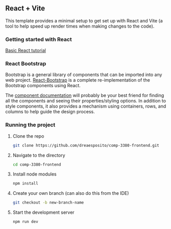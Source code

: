 ## React + Vite

This template provides a minimal setup to get set up with React and Vite (a tool to help speed up render times when making changes to the code).

### Getting started with React

[Basic React tutorial](https://react.dev/learn)

### React Bootstrap

Bootstrap is a general library of components that can be imported into any web project. [React-Bootstrap](https://react-bootstrap.netlify.app/docs/getting-started/why-react-bootstrap/) is a complete re-implementation of the Bootstrap components using React.

The [component documentation](https://react-bootstrap.netlify.app/docs/components/accordion) will probably be your best friend for finding all the components and seeing their properties/styling options. In addition to style components, it also provides a mechanism using containers, rows, and columns to help guide the design process.

### Running the project

1. Clone the repo

   ```sh
   git clone https://github.com/dreaesposito/comp-3380-frontend.git
   ```

2. Navigate to the directory

   ```sh
   cd comp-3380-frontend
   ```

3. Install node modules

   ```sh
   npm install
   ```

4. Create your own branch (can also do this from the IDE)

   ```sh
   git checkout -b new-branch-name
   ```

5. Start the development server

   ```sh
   npm run dev
   ```
